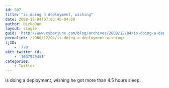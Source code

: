 ```yaml
---
id: 607
title: "is doing a deployment, wishing"
date: 2008-12-04T07:03:40-04:00
author: DizkoDan
layout: single
guid: 'http://www.cyberjunx.com/blog/archives/2008/12/04/is-doing-a-deployment-wishing/'
permalink: /2008/12/04/is-doing-a-deployment-wishing/
ljID:
    - '770'
aktt_twitter_id:
    - '1037949451'
categories:
    - Twitter
---
```


is doing a deployment, wishing he got more than 4.5 hours sleep.